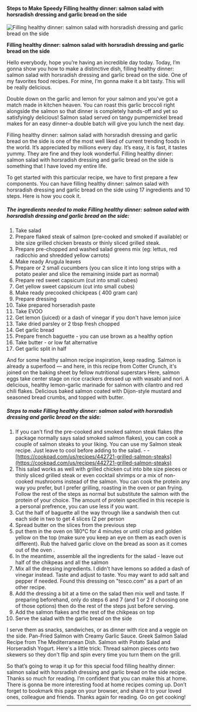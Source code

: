             

#### Steps to Make Speedy Filling healthy dinner: salmon salad with horsradish dressing and garlic bread on the side

![Filling healthy dinner: salmon salad with horsradish dressing and garlic bread on the side](https://img-global.cpcdn.com/recipes/5912737837219840/751x532cq70/filling-healthy-dinner-salmon-salad-with-horsradish-dressing-and-garlic-bread-on-the-side-recipe-main-photo.jpg)

**Filling healthy dinner: salmon salad with horsradish dressing and garlic bread on the side**

Hello everybody, hope you’re having an incredible day today. Today, I’m gonna show you how to make a distinctive dish, filling healthy dinner: salmon salad with horsradish dressing and garlic bread on the side. One of my favorites food recipes. For mine, I’m gonna make it a bit tasty. This will be really delicious.

Double down on the garlic and lemon for your salmon and you've got a match made in kitchen heaven. You can roast this garlic broccoli right alongside the salmon so that dinner is completely hands-off and yet so satisfyingly delicious! Salmon salad served on tangy pumpernickel bread makes for an easy dinner–a double batch will give you lunch the next day.

Filling healthy dinner: salmon salad with horsradish dressing and garlic bread on the side is one of the most well liked of current trending foods in the world. It’s appreciated by millions every day. It’s easy, it is fast, it tastes yummy. They are fine and they look wonderful. Filling healthy dinner: salmon salad with horsradish dressing and garlic bread on the side is something that I have loved my entire life.

To get started with this particular recipe, we have to first prepare a few components. You can have filling healthy dinner: salmon salad with horsradish dressing and garlic bread on the side using 17 ingredients and 10 steps. Here is how you cook it.

##### The ingredients needed to make Filling healthy dinner: salmon salad with horsradish dressing and garlic bread on the side:

1.  Take salad
2.  Prepare flaked steak of salmon (pre-cooked and smoked if available) or bite size grilled chicken breasts or thinly sliced grilled steak.
3.  Prepare pre-chopped and washed salad greens mix (eg: lettus, red radicchio and shredded yellow carrots)
4.  Make ready Arugula leaves
5.  Prepare or 2 small cucumbers (you can slice it into long strips with a potato pealer and slice the remaining inside part as normal)
6.  Prepare red sweet capsicum (cut into small cubes)
7.  Get yellow sweet capsicum (cut into small cubes)
8.  Make ready precooked chickpeas ( 400 gram can)
9.  Prepare dressing
10.  Take prepared horseradish paste
11.  Take EVOO
12.  Get lemon (juiced) or a dash of vinegar if you don't have lemon juice
13.  Take dried parsley or 2 tbsp fresh chopped
14.  Get garlic bread
15.  Prepare french baguette - you can use brown as a healthy option
16.  Take butter - or low fat alternative
17.  Get garlic split in half

And for some healthy salmon recipe inspiration, keep reading. Salmon is already a superfood — and here, in this recipe from Cotter Crunch, it's joined on the baking sheet by fellow nutritional superstars Here, salmon eggs take center stage on rice crackers dressed up with wasabi and nori. A delicious, healthy lemon-garlic marinade for salmon with cilantro and red chili flakes. Delicious baked salmon coated with Dijon-style mustard and seasoned bread crumbs, and topped with butter.

##### Steps to make Filling healthy dinner: salmon salad with horsradish dressing and garlic bread on the side:

1.  If you can't find the pre-cooked and smoked salmon steak flakes (the package normally says salad smoked salmon flakes), you can cook a couple of salmon steaks to your liking. You can use my Salmon steak recipe. Just leave to cool before adding to the salad. - - [https://cookpad.com/us/recipes/442721-grilled-salmon-steaks](https://cookpad.com/us/recipes/442721-grilled-salmon-steaks)
2.  This salad works as well with grilled chicken cut into bite size pieces or thinly sliced grilled steak or even cocktail shrimps or a mix of non-cooked mushrooms instead of the salmon. You can cook the protein any way you prefer, but I prefer grilling, roasting in the oven or pan frying. Follow the rest of the steps as normal but substitute the salmon with the protein of your choice. The amount of protein specified in this recepie is a personal prefrence, you can use less if you want.
3.  Cut the half of baguette all the way through like a sandwish then cut each side in two to get 4 slices (2 per person
4.  Spread butter on the slices from the previous step
5.  put them in the oven on 180°C for 4 minutes or until crisp and golden yellow on the top (make sure you keep an eye on them as each oven is different). Rub the halved garlic clove on the bread as soon as it comes out of the oven .
6.  In the meantime, assemble all the ingredients for the salad - leave out half of the chikpeas and all the salmon
7.  Mix all the dressing ingredients. I didn't have lemons so added a dash of vinegar instead. Taste and adjust to taste. You may want to add salt and pepper if needed. Found this dressing on "tesco.com" as a part of an other recipe.
8.  Add the dressing a bit at a time on the salad then mix well and taste. If preparing beforehand, only do steps 6 and 7 (and 1 or 2 if choosing one of those options) then do the rest of the steps just before serving.
9.  Add the salmon flakes and the rest of the chikpeas on top
10.  Serve the salad with the garlic bread on the side

I serve them as snacks, sandwiches, or as dinner with rice and a veggie on the side. Pan-Fried Salmon with Creamy Garlic Sauce. Greek Salmon Salad Recipe from The Mediterranean Dish. Salmon with Potato Salad and Horseradish Yogurt. Here's a little trick: Thread salmon pieces onto two skewers so they don't flip and spin every time you turn them on the grill.

So that’s going to wrap it up for this special food filling healthy dinner: salmon salad with horsradish dressing and garlic bread on the side recipe. Thanks so much for reading. I’m confident that you can make this at home. There is gonna be more interesting food at home recipes coming up. Don’t forget to bookmark this page on your browser, and share it to your loved ones, colleague and friends. Thanks again for reading. Go on get cooking!

* * *